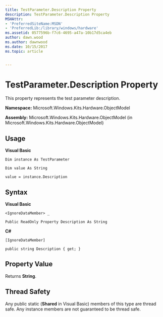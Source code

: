 ```yaml
---
title: TestParameter.Description Property
description: TestParameter.Description Property
MSHAttr:
- 'PreferredSiteName:MSDN'
- 'PreferredLib:/library/windows/hardware'
ms.assetid: 0577596b-f7c6-4695-a47a-10b17d5ca4eb
author: dawn.wood
ms.author: dawnwood
ms.date: 10/15/2017
ms.topic: article


---
```


# TestParameter.Description Property


This property represents the test parameter description.

**Namespace:** Microsoft.Windows.Kits.Hardware.ObjectModel

**Assembly:** Microsoft.Windows.Kits.Hardware.ObjectModel (in Microsoft.Windows.Kits.Hardware.ObjectModel)

## <span id="Usage"></span><span id="usage"></span><span id="USAGE"></span>Usage


**Visual Basic**

`Dim instance As TestParameter`

`Dim value As String`

`value = instance.Description`

## <span id="Syntax"></span><span id="syntax"></span><span id="SYNTAX"></span>Syntax


**Visual Basic**

`<IgnoreDataMember> _`

`Public ReadOnly Property Description As String`

**C#**

`[IgnoreDataMember]`

`public string Description { get; }`

## <span id="Property_Value"></span><span id="property_value"></span><span id="PROPERTY_VALUE"></span>Property Value


Returns **String**.

## <span id="Thread_Safety"></span><span id="thread_safety"></span><span id="THREAD_SAFETY"></span>Thread Safety


Any public static (**Shared** in Visual Basic) members of this type are thread safe. Any instance members are not guaranteed to be thread safe.

 

 






